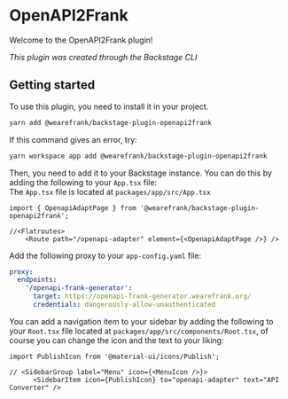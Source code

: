 # OpenAPI2Frank

Welcome to the OpenAPI2Frank plugin!

_This plugin was created through the Backstage CLI_

## Getting started

To use this plugin, you need to install it in your project.

```bash
yarn add @wearefrank/backstage-plugin-openapi2frank
```

If this command gives an error, try:

```bash
yarn workspace app add @wearefrank/backstage-plugin-openapi2frank
```

Then, you need to add it to your Backstage instance. You can do this by adding the following to your ```App.tsx``` file:<br/>
The ```App.tsx``` file is located at ```packages/app/src/App.tsx```

```tsx
import { OpenapiAdaptPage } from '@wearefrank/backstage-plugin-openapi2frank';

//<Flatroutes>
    <Route path="/openapi-adapter" element={<OpenapiAdaptPage />} />
```

Add the following proxy to your ```app-config.yaml``` file:

```yaml
proxy:
  endpoints:
    '/openapi-frank-generator':
      target: https://openapi-frank-generator.wearefrank.org/
      credentials: dangerously-allow-unauthenticated
```

You can add a navigation item to your sidebar by adding the following to your ```Root.tsx``` file located at ```packages/app/src/components/Root.tsx```, 
of course you can change the icon and the text to your liking:

```tsx
import PublishIcon from '@material-ui/icons/Publish';

// <SidebarGroup label="Menu" icon={<MenuIcon />}>
      <SidebarItem icon={PublishIcon} to="openapi-adapter" text="API Converter" />
```